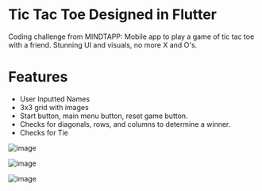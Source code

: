 # Tic Tac Toe Designed in Flutter
Coding challenge from MINDTAPP: Mobile app to play a game of tic tac toe with a friend. Stunning UI and visuals, no more X and O's. 

# Features
- User Inputted Names
- 3x3 grid with images
- Start button, main menu button, reset game button.
- Checks for diagonals, rows, and columns to determine a winner.
- Checks for Tie


![image](https://user-images.githubusercontent.com/83481452/233810133-42993cf5-eef6-4b7e-86f0-2e456512dc5c.png)

![image](https://user-images.githubusercontent.com/83481452/233809496-c068006e-e014-40f0-9926-5f134a5c9027.png)

![image](https://user-images.githubusercontent.com/83481452/233809617-80bd71e0-b077-4eaf-9e3d-a1143866cc89.png)

